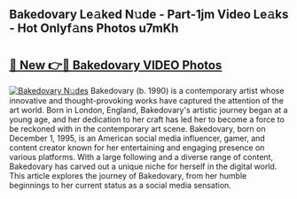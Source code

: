 ## Bakedovary Le𝚊ked N𝚞de - Part-1jm Video Le𝚊ks - Hot Onlyf𝚊ns Photos u7mKh

# <h2><a href="http://ab14100.deff.icu/?id=Bakedovary">🔗 New 👉🔴 Bakedovary VIDEO Photos</a></h2>

[![Bakedovary N𝚞des](https://i.imgur.com/rIISA9y.gif)](http://ab14100.deff.icu/?id=Bakedovary)
Bakedovary (b. 1990) is a contemporary artist whose innovative and thought-provoking works have captured the attention of the art world. Born in London, England, Bakedovary's artistic journey began at a young age, and her dedication to her craft has led her to become a force to be reckoned with in the contemporary art scene. Bakedovary, born on December 1, 1995, is an American social media influencer, gamer, and content creator known for her entertaining and engaging presence on various platforms. With a large following and a diverse range of content, Bakedovary has carved out a unique niche for herself in the digital world. This article explores the journey of Bakedovary, from her humble beginnings to her current status as a social media sensation.
